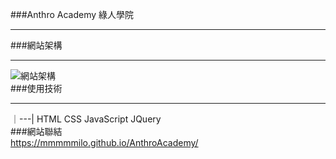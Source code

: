 ###Anthro Academy 綠人學院  
***
###網站架構  
***
![網站架構](https://github.com/MMMMMilo/AnthroAcademy/assets/152141976/1da3c2ad-eacb-415c-bc8f-4a7ae32c4405)  
###使用技術  
***
｜---|
HTML CSS JavaScript JQuery  
###網站聯結  
<https://mmmmmilo.github.io/AnthroAcademy/>

